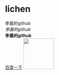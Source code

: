 # lichen
李晨的github<br>
*李晨的github*<br>
**李晨的github**<br>
[百度一下](https://www.baidu.com/)
<img src="https://ss1.baidu.com/6ONXsjip0QIZ8tyhnq/it/u=2992454275,3075393200&fm=173&app=49&f=JPEG?w=630&h=419&s=36B0308C2E3F2F944EADDA800300E085" width="100" height="100">
